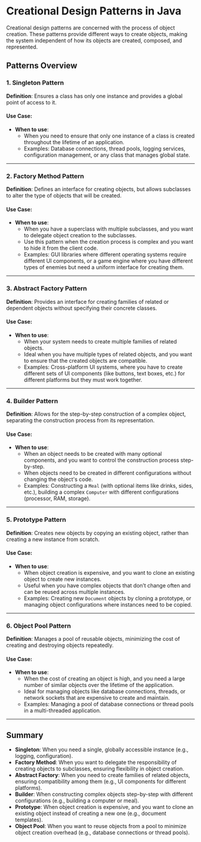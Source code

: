# Creational Design Patterns in Java

Creational design patterns are concerned with the process of object creation. These patterns provide different ways to create objects, making the system independent of how its objects are created, composed, and represented.

## Patterns Overview

### 1. **Singleton Pattern**
**Definition**: Ensures a class has only one instance and provides a global point of access to it.

#### Use Case:
- **When to use**:  
  - When you need to ensure that only one instance of a class is created throughout the lifetime of an application.
  - Examples: Database connections, thread pools, logging services, configuration management, or any class that manages global state.

---

### 2. **Factory Method Pattern**
**Definition**: Defines an interface for creating objects, but allows subclasses to alter the type of objects that will be created.

#### Use Case:
- **When to use**:  
  - When you have a superclass with multiple subclasses, and you want to delegate object creation to the subclasses.
  - Use this pattern when the creation process is complex and you want to hide it from the client code.
  - Examples: GUI libraries where different operating systems require different UI components, or a game engine where you have different types of enemies but need a uniform interface for creating them.

---

### 3. **Abstract Factory Pattern**
**Definition**: Provides an interface for creating families of related or dependent objects without specifying their concrete classes.

#### Use Case:
- **When to use**:  
  - When your system needs to create multiple families of related objects.
  - Ideal when you have multiple types of related objects, and you want to ensure that the created objects are compatible.
  - Examples: Cross-platform UI systems, where you have to create different sets of UI components (like buttons, text boxes, etc.) for different platforms but they must work together.

---

### 4. **Builder Pattern**
**Definition**: Allows for the step-by-step construction of a complex object, separating the construction process from its representation.

#### Use Case:
- **When to use**:  
  - When an object needs to be created with many optional components, and you want to control the construction process step-by-step.
  - When objects need to be created in different configurations without changing the object's code.
  - Examples: Constructing a `Meal` (with optional items like drinks, sides, etc.), building a complex `Computer` with different configurations (processor, RAM, storage).

---

### 5. **Prototype Pattern**
**Definition**: Creates new objects by copying an existing object, rather than creating a new instance from scratch.

#### Use Case:
- **When to use**:  
  - When object creation is expensive, and you want to clone an existing object to create new instances.
  - Useful when you have complex objects that don’t change often and can be reused across multiple instances.
  - Examples: Creating new `Document` objects by cloning a prototype, or managing object configurations where instances need to be copied.

---

### 6. **Object Pool Pattern**
**Definition**: Manages a pool of reusable objects, minimizing the cost of creating and destroying objects repeatedly.

#### Use Case:
- **When to use**:  
  - When the cost of creating an object is high, and you need a large number of similar objects over the lifetime of the application.
  - Ideal for managing objects like database connections, threads, or network sockets that are expensive to create and maintain.
  - Examples: Managing a pool of database connections or thread pools in a multi-threaded application.

---

## Summary

- **Singleton**: When you need a single, globally accessible instance (e.g., logging, configuration).
- **Factory Method**: When you want to delegate the responsibility of creating objects to subclasses, ensuring flexibility in object creation.
- **Abstract Factory**: When you need to create families of related objects, ensuring compatibility among them (e.g., UI components for different platforms).
- **Builder**: When constructing complex objects step-by-step with different configurations (e.g., building a computer or meal).
- **Prototype**: When object creation is expensive, and you want to clone an existing object instead of creating a new one (e.g., document templates).
- **Object Pool**: When you want to reuse objects from a pool to minimize object creation overhead (e.g., database connections or thread pools).
